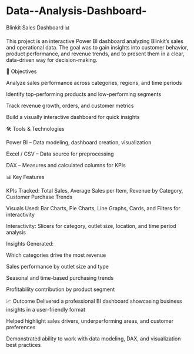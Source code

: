 # Data--Analysis-Dashboard-
Blinkit Sales Dashboard 📊

This project is an interactive Power BI dashboard analyzing Blinkit’s sales and operational data. The goal was to gain insights into customer behavior, product performance, and revenue trends, and to present them in a clear, data-driven way for decision-making.

📌 Objectives

Analyze sales performance across categories, regions, and time periods

Identify top-performing products and low-performing segments

Track revenue growth, orders, and customer metrics

Build a visually interactive dashboard for quick insights

🛠️ Tools & Technologies

Power BI – Data modeling, dashboard creation, visualization

Excel / CSV – Data source for preprocessing

DAX – Measures and calculated columns for KPIs

📊 Key Features

KPIs Tracked: Total Sales, Average Sales per Item, Revenue by Category, Customer Purchase Trends

Visuals Used: Bar Charts, Pie Charts, Line Graphs, Cards, and Filters for interactivity

Interactivity: Slicers for category, outlet size, location, and time period analysis

Insights Generated:

Which categories drive the most revenue

Sales performance by outlet size and type

Seasonal and time-based purchasing trends

Profitability contribution by product segment

📈 Outcome
Delivered a professional BI dashboard showcasing business insights in a user-friendly format

Helped highlight sales drivers, underperforming areas, and customer preferences

Demonstrated ability to work with data modeling, DAX, and visualization best practices

